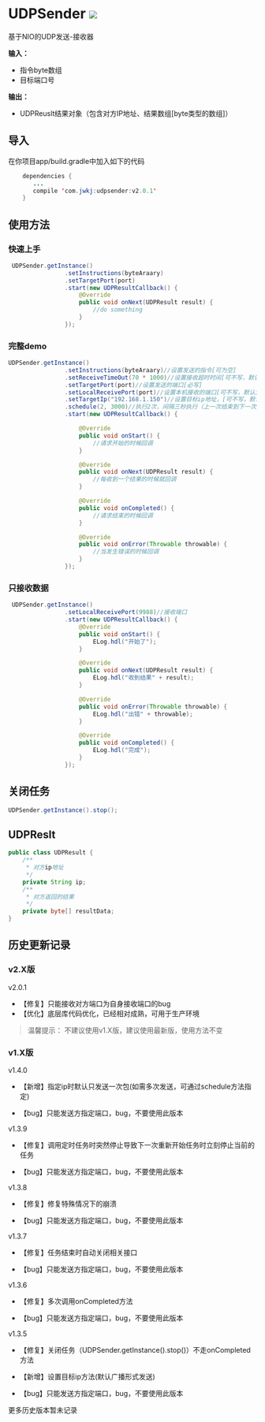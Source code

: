 # UDPSender  [![](https://jitpack.io/v/huangdali/UDPSender.svg)](https://jitpack.io/#huangdali/UDPSender)

基于NIO的UDP发送-接收器

**输入：**

- 指令byte数组
- 目标端口号

**输出：**

- UDPReuslt结果对象（包含对方IP地址、结果数组[byte类型的数组]）


## 导入
在你项目app/build.gradle中加入如下的代码

```java
    dependencies {
       ...
       compile 'com.jwkj:udpsender:v2.0.1'
    }
```




## 使用方法

### 快速上手

```java
 UDPSender.getInstance()
                .setInstructions(byteAraary)
                .setTargetPort(port)
                .start(new UDPResultCallback() {
                    @Override
                    public void onNext(UDPResult result) {
                        //do something
                    }
                });
```

### 完整demo

```java
UDPSender.getInstance()
                .setInstructions(byteAraary)//设置发送的指令[可为空]
                .setReceiveTimeOut(70 * 1000)//设置接收超时时间[可不写，默认为60s]--超时70s就停止任务
                .setTargetPort(port)//设置发送的端口[必写]
                .setLocalReceivePort(port)//设置本机接收的端口[可不写，默认为目标端口]
                .setTargetIp("192.168.1.150")//设置目标ip地址，[可不写，默认广播]
                .schedule(2, 3000)//执行2次，间隔三秒执行（上一次结束到下一次开始的时间）
                .start(new UDPResultCallback() {

                    @Override
                    public void onStart() {
                        //请求开始的时候回调
                    }

                    @Override
                    public void onNext(UDPResult result) {
                        //每收到一个结果的时候就回调
                    }

                    @Override
                    public void onCompleted() {
                        //请求结束的时候回调
                    }

                    @Override
                    public void onError(Throwable throwable) {
                        //当发生错误的时候回调
                    }
                });
```

### 只接收数据

```java
 UDPSender.getInstance()
                .setLocalReceivePort(9988)//接收端口
                .start(new UDPResultCallback() {
                    @Override
                    public void onStart() {
                        ELog.hdl("开始了");
                    }

                    @Override
                    public void onNext(UDPResult result) {
                        ELog.hdl("收到结果" + result);
                    }

                    @Override
                    public void onError(Throwable throwable) {
                        ELog.hdl("出错" + throwable);
                    }

                    @Override
                    public void onCompleted() {
                        ELog.hdl("完成");
                    }
                });
```


## 关闭任务

```java
UDPSender.getInstance().stop();
```

## UDPReslt

```java
public class UDPResult {
    /**
     * 对方ip地址
     */
    private String ip;
    /**
     * 对方返回的结果
     */
    private byte[] resultData;
}
```

## 历史更新记录

### v2.X版

v2.0.1
- 【修复】只能接收对方端口为自身接收端口的bug
- 【优化】底层库代码优化，已经相对成熟，可用于生产环境

> 温馨提示： 不建议使用v1.X版，建议使用最新版，使用方法不变


### v1.X版

v1.4.0

- 【新增】指定ip时默认只发送一次包(如需多次发送，可通过schedule方法指定)

- 【bug】只能发送方指定端口，bug，不要使用此版本

v1.3.9

- 【修复】调用定时任务时突然停止导致下一次重新开始任务时立刻停止当前的任务

- 【bug】只能发送方指定端口，bug，不要使用此版本

v1.3.8

- 【修复】修复特殊情况下的崩溃

- 【bug】只能发送方指定端口，bug，不要使用此版本

v1.3.7

- 【修复】任务结束时自动关闭相关接口

- 【bug】只能发送方指定端口，bug，不要使用此版本

 v1.3.6

- 【修复】多次调用onCompleted方法


- 【bug】只能发送方指定端口，bug，不要使用此版本

 v1.3.5

- 【修复】关闭任务（UDPSender.getInstance().stop()）不走onCompleted方法

- 【新增】设置目标ip方法(默认广播形式发送)

- 【bug】只能发送方指定端口，bug，不要使用此版本

更多历史版本暂未记录